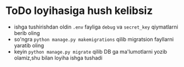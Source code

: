 # ToDo loyihasiga hush kelibsiz
- ishga tushirishdan oldin `.env` fayliga `debug` va `secret_key` qiymatlarni berib oling
- so'ngra `python manage.py makemigrations` qilib migratsion fayllarni yaratib oling
- keyin `python manage.py migrate` qilib DB ga ma'lumotlarni yozib olamiz,shu bilan loyiha ishga tushadi
